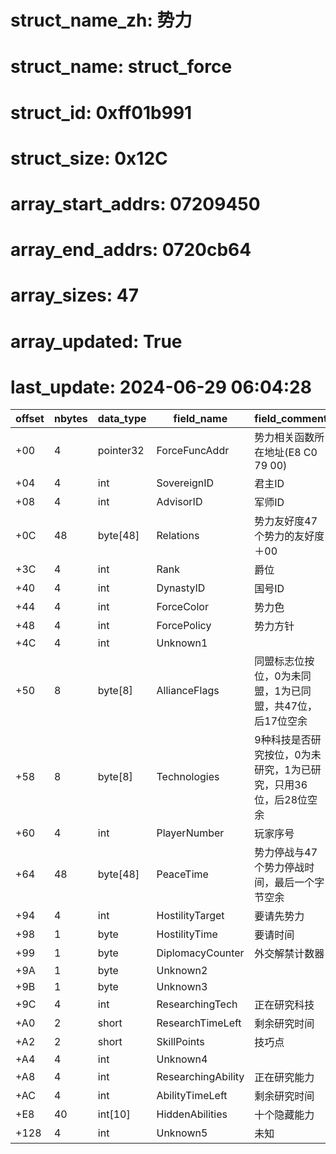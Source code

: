 # struct_name_zh: 势力
# struct_name: struct_force
# struct_id: 0xff01b991
# struct_size: 0x12C
# array_start_addrs: 07209450
# array_end_addrs: 0720cb64
# array_sizes: 47
# array_updated: True
# last_update: 2024-06-29 06:04:28

| offset | nbytes | data_type | field_name         | field_comment                                                   |
| ------ | ------ | --------- | ------------------ | --------------------------------------------------------------- |
| +00    | 4      | pointer32 | ForceFuncAddr      | 势力相关函数所在地址(E8 C0 79 00)                               |
| +04    | 4      | int       | SovereignID        | 君主ID                                                          |
| +08    | 4      | int       | AdvisorID          | 军师ID                                                          |
| +0C    | 48     | byte[48]  | Relations          | 势力友好度47个势力的友好度＋00                                  |
| +3C    | 4      | int       | Rank               | 爵位                                                            |
| +40    | 4      | int       | DynastyID          | 国号ID                                                          |
| +44    | 4      | int       | ForceColor         | 势力色                                                          |
| +48    | 4      | int       | ForcePolicy        | 势力方针                                                        |
| +4C    | 4      | int       | Unknown1           |                                                                 |
| +50    | 8      | byte[8]   | AllianceFlags      | 同盟标志位按位，0为未同盟，1为已同盟，共47位，后17位空余        |
| +58    | 8      | byte[8]   | Technologies       | 9种科技是否研究按位，0为未研究，1为已研究，只用36位，后28位空余 |
| +60    | 4      | int       | PlayerNumber       | 玩家序号                                                        |
| +64    | 48     | byte[48]  | PeaceTime          | 势力停战与47个势力停战时间，最后一个字节空余                    |
| +94    | 4      | int       | HostilityTarget    | 要请先势力                                                      |
| +98    | 1      | byte      | HostilityTime      | 要请时间                                                        |
| +99    | 1      | byte      | DiplomacyCounter   | 外交解禁计数器                                                  |
| +9A    | 1      | byte      | Unknown2           |                                                                 |
| +9B    | 1      | byte      | Unknown3           |                                                                 |
| +9C    | 4      | int       | ResearchingTech    | 正在研究科技                                                    |
| +A0    | 2      | short     | ResearchTimeLeft   | 剩余研究时间                                                    |
| +A2    | 2      | short     | SkillPoints        | 技巧点                                                          |
| +A4    | 4      | int       | Unknown4           |                                                                 |
| +A8    | 4      | int       | ResearchingAbility | 正在研究能力                                                    |
| +AC    | 4      | int       | AbilityTimeLeft    | 剩余研究时间                                                    |
| +E8    | 40     | int[10]   | HiddenAbilities    | 十个隐藏能力                                                    |
| +128   | 4      | int       | Unknown5           | 未知                                                            |
